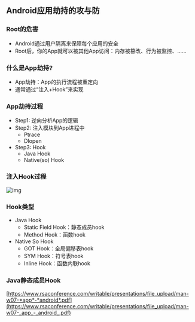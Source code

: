 ## Android应用劫持的攻与防

### Root的危害

- Android通过用户隔离来保障每个应用的安全
- Root后，你的App就可以被其他App访问：内存被篡改、行为被监控、……

### 什么是App劫持?

- App劫持：App的执行流程被重定向
- 通常通过“注入+Hook”来实现

### App劫持过程

- Step1: 逆向分析App的逻辑
- Step2: 注入模块到App进程中
  - Ptrace
  - Dlopen
- Step3: Hook
  - Java Hook
  - Native(so) Hook

### 注入Hook过程

![img](assets/hacker_yyjc/ba54a5e1-ff8b-4c95-9e52-ff9a09afeb37.jpg)

### Hook类型

- Java Hook
  - Static Field Hook：静态成员hook
  - Method Hook：函数hook
- Native So Hook
  - GOT Hook：全局偏移表hook
  - SYM Hook：符号表hook
  - Inline Hook：函数内联hook

### Java静态成员Hook

[https://www.rsaconference.com/writable/presentations/file_upload/man-w07-*app*-*android*.pdf](https://www.rsaconference.com/writable/presentations/file_upload/man-w07-_app_-_android_.pdf)